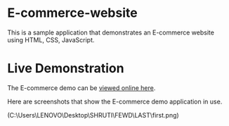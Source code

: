 # E-commerce-website

This is a sample application that demonstrates an E-commerce website using HTML, CSS, JavaScript.

# Live Demonstration

The E-commerce demo can be [viewed online here](http://127.0.0.1:5500/ecommerce-website-4-master/index.html).

Here are screenshots that show the E-commerce demo application in use.

(C:\Users\LENOVO\Desktop\SHRUTI\FEWD\LAST\first.png)
